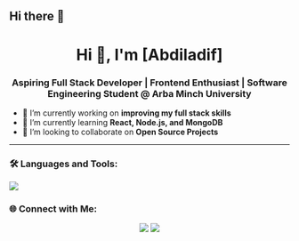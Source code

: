 ## Hi there 👋
<h1 align="center">Hi 👋, I'm [Abdiladif]</h1>
<h3 align="center">Aspiring Full Stack Developer | Frontend Enthusiast | Software Engineering Student @ Arba Minch University</h3>

- 🔭 I’m currently working on **improving my full stack skills**
- 🌱 I’m currently learning **React, Node.js, and MongoDB**
- 👯 I’m looking to collaborate on **Open Source Projects**


---

### 🛠️ Languages and Tools:
<p align="left">
  <img src="https://skillicons.dev/icons?i=html,css,js,ts,react,nextjs,tailwind,nodejs,express,mongodb,figma,git,github" />
</p>



### 🌐 Connect with Me:
<p align="center">
  <a href="https://t.me/+251905143856"><img src="https://img.shields.io/badge/Telegram-2CA5E0?style=for-the-badge&logo=telegram&logoColor=white" /></a>
  <a href="mailto:abdiladifnasri@gmail.com"><img src="https://img.shields.io/badge/Gmail-D14836?style=for-the-badge&logo=gmail&logoColor=white" /></a>
</p>

